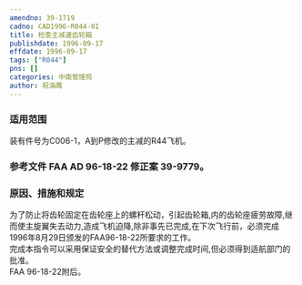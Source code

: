 ```yaml
---
amendno: 39-1719  
cadno: CAD1996-R044-01  
title: 检查主减速齿轮箱  
publishdate: 1996-09-17  
effdate: 1996-09-17  
tags: ["R044"]  
pns: []  
categories: 中南管理局  
author: 祝海鹰  
---
```

  
### 适用范围  
装有件号为C006-1，A到P修改的主减的R44飞机。  
  
<!--more-->  
### 参考文件    FAA AD 96-18-22 修正案 39-9779。  
  
### 原因、措施和规定  
为了防止将齿轮固定在齿轮座上的螺杆松动，引起齿轮箱,内的齿轮座疲劳故障,继而使主旋翼失去动力,造成飞机迫降,除非事先已完成,在下次飞行前，必须完成1996年8月29日颁发的FAA96-18-22所要求的工作。  
    完成本指令可以采用保证安全的替代方法或调整完成时间,但必须得到适航部门的 批准。  
FAA 96-18-22附后。  
